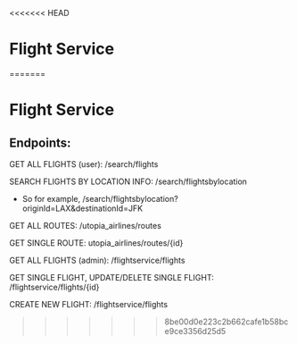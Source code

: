 <<<<<<< HEAD
# Flight Service
=======
# Flight Service

## Endpoints:

GET ALL FLIGHTS (user): /search/flights

SEARCH FLIGHTS BY LOCATION INFO: /search/flightsbylocation
- So for example, /search/flightsbylocation?originId=LAX&destinationId=JFK

GET ALL ROUTES: /utopia_airlines/routes

GET SINGLE ROUTE: utopia_airlines/routes/{id}

GET ALL FLIGHTS (admin): /flightservice/flights

GET SINGLE FLIGHT, UPDATE/DELETE SINGLE FLIGHT: /flightservice/flights/{id}

CREATE NEW FLIGHT: /flightservice/flights
>>>>>>> 8be00d0e223c2b662cafe1b58bce9ce3356d25d5
